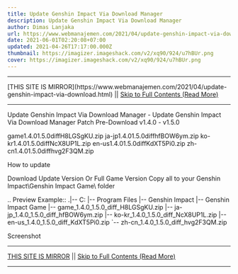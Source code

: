 ```yaml
---
title: Update Genshin Impact Via Download Manager
description: Update Genshin Impact Via Download Manager
author: Dimas Lanjaka
url: https://www.webmanajemen.com/2021/04/update-genshin-impact-via-download.html
date: 2021-06-01T02:20:08+07:00
updated: 2021-04-26T17:17:00.000Z
thumbnail: https://imagizer.imageshack.com/v2/xq90/924/u7hBUr.png
cover: https://imagizer.imageshack.com/v2/xq90/924/u7hBUr.png
---
```


<hr/> [THIS SITE IS MIRROR](https://www.webmanajemen.com/2021/04/update-genshin-impact-via-download.html) || <a href="https://www.webmanajemen.com/2021/04/update-genshin-impact-via-download.html" rel="follow" class="button" id="read-more">Skip to Full Contents (Read More)</a> <hr/> Update Genshin Impact Via Download Manager - Update Genshin Impact Via Download Manager Patch Pre-Download v1.4.0 - v1.5.0

game1.4.01.5.0diffH8LGSgKU.zip
ja-jp1.4.01.5.0diffhfBOW6ym.zip
ko-kr1.4.01.5.0diffNcX8UP1L.zip
en-us1.4.01.5.0diffKdXT5Pi0.zip
zh-cn1.4.01.5.0diffhvg2F3QM.zip

How to update

Download Update Version Or Full Game Version
Copy all to your Genshin Impact\Genshin Impact Game\ folder

.. Preview Example::
.|-- C:
    |-- Program Files
        |-- Genshin Impact
            |-- Genshin Impact Game
                |-- game_1.4.0_1.5.0_diff_H8LGSgKU.zip
                |-- ja-jp_1.4.0_1.5.0_diff_hfBOW6ym.zip
                |-- ko-kr_1.4.0_1.5.0_diff_NcX8UP1L.zip
                |-- en-us_1.4.0_1.5.0_diff_KdXT5Pi0.zip
                `-- zh-cn_1.4.0_1.5.0_diff_hvg2F3QM.zip

Screenshot <hr/> [THIS SITE IS MIRROR](https://www.webmanajemen.com/2021/04/update-genshin-impact-via-download.html) || <a href="https://www.webmanajemen.com/2021/04/update-genshin-impact-via-download.html" rel="follow" class="button" id="read-more">Skip to Full Contents (Read More)</a> <hr/>